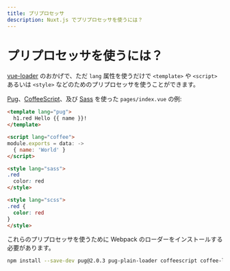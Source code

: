 ```yaml
---
title: プリプロセッサ
description: Nuxt.js でプリプロセッサを使うには？
---
```


# プリプロセッサを使うには？

[vue-loader](http://vue-loader.vuejs.org/en/configurations/pre-processors.html) のおかげで、ただ `lang` 属性を使うだけで `<template>` や `<script>` あるいは `<style>` などのためのプリプロセッサを使うことができます。

[Pug](https://github.com/pugjs/pug)、[CoffeeScript](http://coffeescript.org)、及び [Sass](http://sass-lang.com/) を使った `pages/index.vue` の例:

```html
<template lang="pug">
  h1.red Hello {{ name }}!
</template>

<script lang="coffee">
module.exports = data: ->
  { name: 'World' }
</script>

<style lang="sass">
.red
  color: red
</style>

<style lang="scss">
.red {
  color: red
}
</style>
```

これらのプリプロセッサを使うために Webpack のローダーをインストールする必要があります。

```bash
npm install --save-dev pug@2.0.3 pug-plain-loader coffeescript coffee-loader node-sass sass-loader
```
